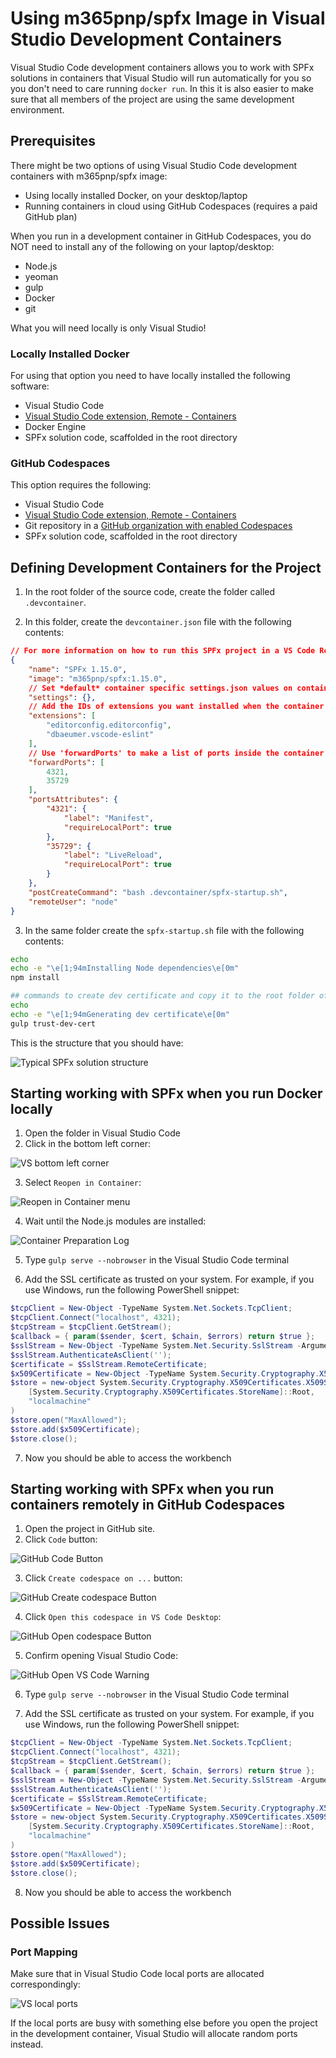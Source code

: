 # Using m365pnp/spfx Image in Visual Studio Development Containers

Visual Studio Code development containers allows you to work with SPFx solutions in containers that Visual Studio will run automatically for you so you don't need to care running `docker run`. In this it is also easier to make sure that all members of the project are using the same development environment.

## Prerequisites

There might be two options of using Visual Studio Code development containers with m365pnp/spfx image:

- Using locally installed Docker, on your desktop/laptop
- Running containers in cloud using GitHub Codespaces (requires a paid GitHub plan)

When you run in a development container in GitHub Codespaces, you do NOT need to install any of the following on your laptop/desktop:

- Node.js
- yeoman
- gulp
- Docker
- git

What you will need locally is only Visual Studio!

### Locally Installed Docker

For using that option you need to have locally installed the following software:

- Visual Studio Code
- [Visual Studio Code extension, Remote - Containers](https://marketplace.visualstudio.com/items?itemName=ms-vscode-remote.remote-containers)
- Docker Engine
- SPFx solution code, scaffolded in the root directory

### GitHub Codespaces

This option requires the following:

- Visual Studio Code
- [Visual Studio Code extension, Remote - Containers](https://marketplace.visualstudio.com/items?itemName=ms-vscode-remote.remote-containers)
- Git repository in a [GitHub organization with enabled Codespaces](https://docs.github.com/en/codespaces/managing-codespaces-for-your-organization/enabling-github-codespaces-for-your-organization)
- SPFx solution code, scaffolded in the root directory

## Defining Development Containers for the Project

1. In the root folder of the source code, create the folder called `.devcontainer`.

2. In this folder, create the `devcontainer.json` file with the following contents:

```json
// For more information on how to run this SPFx project in a VS Code Remote Container, please visit https://aka.ms/spfx-devcontainer
{
	"name": "SPFx 1.15.0",
	"image": "m365pnp/spfx:1.15.0",
	// Set *default* container specific settings.json values on container create.
	"settings": {},
	// Add the IDs of extensions you want installed when the container is created.
	"extensions": [
		"editorconfig.editorconfig",
		"dbaeumer.vscode-eslint"
	],
	// Use 'forwardPorts' to make a list of ports inside the container available locally.
	"forwardPorts": [
		4321,
		35729
	],
	"portsAttributes": {
		"4321": {
			"label": "Manifest",
			"requireLocalPort": true
		},
		"35729": {
			"label": "LiveReload",
			"requireLocalPort": true
		}
	},
	"postCreateCommand": "bash .devcontainer/spfx-startup.sh",
	"remoteUser": "node"
}
```

3. In the same folder create the `spfx-startup.sh` file with the following contents:

```sh
echo
echo -e "\e[1;94mInstalling Node dependencies\e[0m"
npm install

## commands to create dev certificate and copy it to the root folder of the project
echo
echo -e "\e[1;94mGenerating dev certificate\e[0m"
gulp trust-dev-cert
```

This is the structure that you should have:

![Typical SPFx solution structure](./docu-pictures/vs-files.png)

## Starting working with SPFx when you run Docker locally

1. Open the folder in Visual Studio Code
2. Click in the bottom left corner:

![VS bottom left corner](./docu-pictures/VScorner.png)

3. Select `Reopen in Container`:

![Reopen in Container menu](./docu-pictures/vs-containers-selector.png)

4. Wait until the Node.js modules are installed:

![Container Preparation Log](./docu-pictures/vs-log.png)

5. Type `gulp serve --nobrowser` in the Visual Studio Code terminal

6. Add the SSL certificate as trusted on your system. For example, if you use Windows, run the following PowerShell snippet:

```powershell
$tcpClient = New-Object -TypeName System.Net.Sockets.TcpClient;
$tcpClient.Connect("localhost", 4321);
$tcpStream = $tcpClient.GetStream();
$callback = { param($sender, $cert, $chain, $errors) return $true };
$sslStream = New-Object -TypeName System.Net.Security.SslStream -ArgumentList @($tcpStream, $true, $callback);
$sslStream.AuthenticateAsClient('');
$certificate = $SslStream.RemoteCertificate;
$x509Certificate = New-Object -TypeName System.Security.Cryptography.X509Certificates.X509Certificate2 -ArgumentList $certificate
$store = new-object System.Security.Cryptography.X509Certificates.X509Store(
    [System.Security.Cryptography.X509Certificates.StoreName]::Root,
    "localmachine"
)
$store.open("MaxAllowed");
$store.add($x509Certificate);
$store.close();
```

7. Now you should be able to access the workbench

## Starting working with SPFx when you run containers remotely in GitHub Codespaces

1. Open the project in GitHub site.
2. Click `Code` button:

![GitHub Code Button](./docu-pictures/github-code.png)

3. Click `Create codespace on ...` button:

![GitHub Create codespace Button](./docu-pictures/github-create-space.png)

4. Click `Open this codespace in VS Code Desktop`:

![GitHub Open codespace Button](./docu-pictures/github-open-vs.png)

5. Confirm opening Visual Studio Code:

![GitHub Open VS Code Warning](./docu-pictures/github-open-vs-confirm.png)

6. Type `gulp serve --nobrowser` in the Visual Studio Code terminal

7. Add the SSL certificate as trusted on your system. For example, if you use Windows, run the following PowerShell snippet:

```powershell
$tcpClient = New-Object -TypeName System.Net.Sockets.TcpClient;
$tcpClient.Connect("localhost", 4321);
$tcpStream = $tcpClient.GetStream();
$callback = { param($sender, $cert, $chain, $errors) return $true };
$sslStream = New-Object -TypeName System.Net.Security.SslStream -ArgumentList @($tcpStream, $true, $callback);
$sslStream.AuthenticateAsClient('');
$certificate = $SslStream.RemoteCertificate;
$x509Certificate = New-Object -TypeName System.Security.Cryptography.X509Certificates.X509Certificate2 -ArgumentList $certificate
$store = new-object System.Security.Cryptography.X509Certificates.X509Store(
    [System.Security.Cryptography.X509Certificates.StoreName]::Root,
    "localmachine"
)
$store.open("MaxAllowed");
$store.add($x509Certificate);
$store.close();
```

8. Now you should be able to access the workbench

## Possible Issues

### Port Mapping

Make sure that in Visual Studio Code local ports are allocated correspondingly:

![VS local ports](./docu-pictures/vs-ports.png)

If the local ports are busy with something else before you open the project in the development container, Visual Studio will allocate random ports instead.
